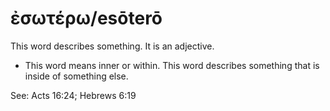 # ἐσωτέρω/esōterō
This word describes something. It is an adjective.

* This word means inner or within. This word describes something  that is inside of something else.

See: Acts 16:24; Hebrews 6:19
